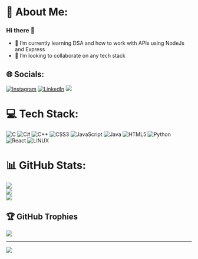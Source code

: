 # 💫 About Me:
### Hi there 👋
- 🌱 I’m currently learning DSA and how to work with APIs using NodeJs and Express
- 👯 I’m looking to collaborate on any tech stack


## 🌐 Socials:
[![Instagram](https://img.shields.io/badge/Instagram-%23E4405F.svg?logo=Instagram&logoColor=white)](https://instagram.com/aayushdhimann) [![LinkedIn](https://img.shields.io/badge/LinkedIn-%230077B5.svg?logo=linkedin&logoColor=white)](https://linkedin.com/in/ayush-dhiman-3000651a0) 
<a href="mailto: ayushdhiman0107@gmail.com">
 <img src="https://img.shields.io/badge/-ayushdhiman0107@gmail.com-c14438?style=flat-square&logo=Gmail&logoColor=white&link=mailto:ayushdhiman0107@gmail.com"/>
</a>

# 💻 Tech Stack:
![C](https://img.shields.io/badge/c-%2300599C.svg?style=for-the-badge&logo=c&logoColor=white) ![C#](https://img.shields.io/badge/c%23-%23239120.svg?style=for-the-badge&logo=c-sharp&logoColor=white) ![C++](https://img.shields.io/badge/c++-%2300599C.svg?style=for-the-badge&logo=c%2B%2B&logoColor=white) ![CSS3](https://img.shields.io/badge/css3-%231572B6.svg?style=for-the-badge&logo=css3&logoColor=white) ![JavaScript](https://img.shields.io/badge/javascript-%23323330.svg?style=for-the-badge&logo=javascript&logoColor=%23F7DF1E) ![Java](https://img.shields.io/badge/java-%23ED8B00.svg?style=for-the-badge&logo=java&logoColor=white) ![HTML5](https://img.shields.io/badge/html5-%23E34F26.svg?style=for-the-badge&logo=html5&logoColor=white) ![Python](https://img.shields.io/badge/python-3670A0?style=for-the-badge&logo=python&logoColor=ffdd54) ![React](https://img.shields.io/badge/react-%2320232a.svg?style=for-the-badge&logo=react&logoColor=%2361DAFB) ![LINUX](https://img.shields.io/badge/Linux-FCC624?style=for-the-badge&logo=linux&logoColor=black)
# 📊 GitHub Stats:
![](https://github-readme-stats.vercel.app/api?username=ayushdhiman-py&theme=nightowl&hide_border=false&include_all_commits=true&count_private=true)<br/>
![](https://github-readme-streak-stats.herokuapp.com/?user=ayushdhiman-py&theme=nightowl&hide_border=false)<br/>
![](https://github-readme-stats.vercel.app/api/top-langs/?username=ayushdhiman-py&theme=nightowl&hide_border=false&include_all_commits=true&count_private=true&layout=compact)

## 🏆 GitHub Trophies
![](https://github-profile-trophy.vercel.app/?username=ayushdhiman-py&theme=discord&no-frame=false&no-bg=false&margin-w=4)

---
[![](https://visitcount.itsvg.in/api?id=ayushdhiman-py&icon=0&color=0)](https://visitcount.itsvg.in)

<!-- Proudly created with GPRM ( https://gprm.itsvg.in ) -->
